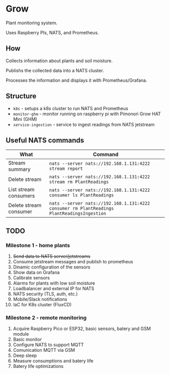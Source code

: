 # Grow

Plant monitoring system.

Uses Raspberry PIs, NATS, and Prometheus.

## How

Collects information about plants and soil moisture.

Publishs the collected data into a NATS cluster.

Processes the information and displays it with Prometheus/Grafana.

## Structure

* `k8s` - setups a k8s cluster to run NATS and Prometheus
* `monitor-ghm` - monitor running on raspberry pi with Pimonori Grow HAT Mini (GHM)
* `service-ingestion` - service to ingest readings from NATS jetstream

## Useful NATS commands

|What|Command|
|----|-------|
|Stream summary|`nats --server nats://192.168.1.131:4222 stream report`|
|Delete stream |`nats --server nats://192.168.1.131:4222 stream rm PlantReadings`|
|List stream consumers|`nats --server nats://192.168.1.131:4222 consumer ls PlantReadings`|
|Delete stream consumer|`nats --server nats://192.168.1.131:4222 consumer rm PlantReadings PlantReadingsIngestion`|

## TODO

### Milestone 1 - home plants

1. ~~Send data to NATS server/jetstreams~~
1. Consume jetstream messages and publish to prometheus
1. Dinamic configuration of the sensors
1. Show data on Grafana
1. Calibrate sensors
1. Alarms for plants with low soil moisture
1. Loadbalancer and external IP for NATS
1. NATS security (TLS, auth, etc.)
1. Mobile/Slack notifications
1. IaC for K8s cluster (FluxCD)

### Milestone 2 - remote monitoring

1. Acquire Raspberry Pico or ESP32, basic sensors, batery and GSM module
1. Basic monitor
1. Configure NATS to support MQTT
1. Comunication MQTT via GSM
1. Deep sleep
1. Measure consumptions and batery life
1. Batery life optimizations